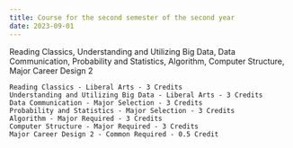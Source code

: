 ```yaml
---
title: Course for the second semester of the second year
date: 2023-09-01
---
```


Reading Classics, Understanding and Utilizing Big Data, Data Communication, Probability and Statistics, Algorithm, Computer Structure, Major Career Design 2

<!--more-->
```
Reading Classics - Liberal Arts - 3 Credits
Understanding and Utilizing Big Data - Liberal Arts - 3 Credits
Data Communication - Major Selection - 3 Credits
Probability and Statistics - Major Selection - 3 Credits
Algorithm - Major Required - 3 Credits
Computer Structure - Major Required - 3 Credits
Major Career Design 2 - Common Required - 0.5 Credit
```